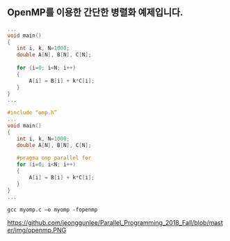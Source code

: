 ## OpenMP를 이용한 간단한 병렬화 예제입니다.

```c
...
void main()
{
   int i, k, N=1000;
   double A[N], B[N], C[N];
   
   for (i=0; i<N; i++)
   {
       A[i] = B[i] + k*C[i];
   }
}
...
```


```c
#include “omp.h”
...
void main()
{
   int i, k, N=1000;
   double A[N], B[N], C[N];
   
   #pragma omp parallel for
   for (i=0; i<N; i++)
   {
       A[i] = B[i] + k*C[i];
   }
}
...
```

```
gcc myomp.c –o myomp -fopenmp
```

https://github.com/jeonggunlee/Parallel_Programming_2018_Fall/blob/master/img/openmp.PNG
